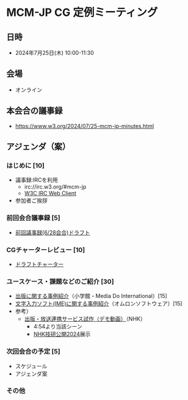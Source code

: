 # MCM-JP CG 定例ミーティング

## 日時
- 2024年7月25日(木) 10:00-11:30　

## 会場
- オンライン

## 本会合の議事録
- https://www.w3.org/2024/07/25-mcm-jp-minutes.html

## アジェンダ（案）
### はじめに [10]
  - 議事録:IRCを利用
    - irc://irc.w3.org/#mcm-jp
    - [W3C IRC Web Client](https://irc.w3.org/#mcm-jp)
  - 参加者ご挨拶
### 前回会合議事録 [5]
  - [前回議事録(6/28会合)ドラフト](https://github.com/w3c-cg/mcm-jp/tree/minutes-20240628/meetings/2024-06-28)
### CGチャーターレビュー [10]
  - [ドラフトチャーター](https://w3c-cg.github.io/mcm-jp/charters/cg-charter-mcm-jp-2024)
### ユースケース・課題などのご紹介 [30]
  - [出版に関する事例紹介](https://github.com/w3c-cg/mcm-jp/tree/main/meetings/2024-07-25/20240725_mcm-jp-cg_小学館説明資料.pdf)（小学館・Media Do International）[15]
  - [文字入力ソフト(IME)に関する事例紹介](https://github.com/w3c-cg/mcm-jp/tree/main/meetings/2024-07-25/20240725_mcm-jp-cg_オムロンソフトウェアIME紹介資料.pdf)（オムロンソフトウェア）[15]
  - 参考）
    - [出版・放送連携サービス試作（デモ動画）](https://www.nhk.or.jp/strl/open2024/lecture/presentation2.html)（NHK）
      - 4:54より当該シーン
      - [NHK技研公開2024](https://www.nhk.or.jp/strl/open2024/index.html)展示

### 次回会合の予定 [5]
  - スケジュール
  - アジェンダ案
### その他
  

